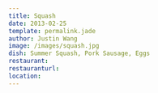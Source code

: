 ```yaml
---
title: Squash
date: 2013-02-25
template: permalink.jade
author: Justin Wang
image: /images/squash.jpg
dish: Summer Squash, Pork Sausage, Eggs
restaurant:
restauranturl:
location:
---
```

